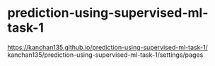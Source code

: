 # prediction-using-supervised-ml-task-1
https://kanchan135.github.io/prediction-using-supervised-ml-task-1/
kanchan135/prediction-using-supervised-ml-task-1/settings/pages
